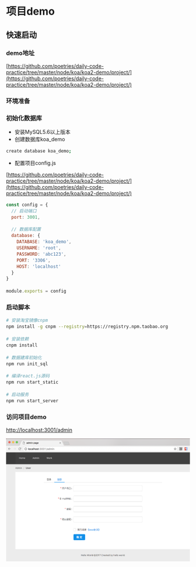 # 项目demo

## 快速启动

### demo地址

[https://github.com/poetries/daily-code-practice/tree/master/node/koa/koa2-demo/project/](https://github.com/poetries/daily-code-practice/tree/master/node/koa/koa2-demo/project/)

### 环境准备

### 初始化数据库

- 安装MySQL5.6以上版本
- 创建数据库koa_demo

```sh
create database koa_demo;
```

- 配置项目config.js

[https://github.com/poetries/daily-code-practice/tree/master/node/koa/koa2-demo/project/](https://github.com/poetries/daily-code-practice/tree/master/node/koa/koa2-demo/project/)

```js
const config = {
  // 启动端口
  port: 3001,

  // 数据库配置
  database: {
    DATABASE: 'koa_demo',
    USERNAME: 'root',
    PASSWORD: 'abc123',
    PORT: '3306',
    HOST: 'localhost'
  }
}

module.exports = config
```


### 启动脚本

```sh
# 安装淘宝镜像cnpm
npm install -g cnpm --registry=https://registry.npm.taobao.org

# 安装依赖
cnpm install

# 数据建库初始化
npm run init_sql

# 编译react.js源码
npm run start_static

# 启动服务
npm run start_server 
```

### 访问项目demo

[http://localhost:3001/admin](http://localhost:3001/admin)

![project-result](./../images/project-result-02.png)
